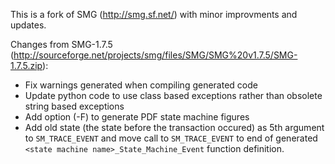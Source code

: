 This is a fork of SMG (http://smg.sf.net/) with minor improvments and updates.

Changes from SMG-1.7.5 (http://sourceforge.net/projects/smg/files/SMG/SMG%20v1.7.5/SMG-1.7.5.zip):
- Fix warnings generated when compiling generated code
- Update python code to use class based exceptions rather than obsolete string based exceptions
- Add option (-F) to generate PDF state machine figures
- Add old state (the state before the transaction occured) as 5th argument to ```SM_TRACE_EVENT``` and move call to ```SM_TRACE_EVENT``` to end of generated ```<state machine name>_State_Machine_Event``` function definition.
